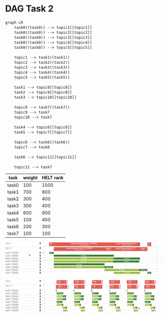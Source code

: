# DAG Task 2

```mermaid
graph LR
	task0((task0)) --> topic1[[topic1]]
	task0((task0)) --> topic2[[topic2]]
	task0((task0)) --> topic3[[topic3]]
	task0((task0)) --> topic4[[topic4]]
	task0((task0)) --> topic5[[topic5]]

	topic1 --> task1((task1))
	topic2 --> task2((task2))
	topic3 --> task3((task3))
	topic4 --> task4((task4))
	topic5 --> task5((task5))

	task1 --> topic8[[topic8]]
	task2 --> topic9[[topic9]]
	task3 --> topic10[[topic10]]
	
	topic8 --> task7((task7))
	topic9 --> task7
	topic10 --> task7

	task4 --> topic6[[topic6]]
	task5 --> topic7[[topic7]]

	topic6 --> task6((task6))
	topic7 --> task6

	task6 --> topic11[[topic11]]

	topic11 --> task7
```

| task | weight | HELT rank |
|-|-|-|
| task0 | 100 | 1000 |
| task1 | 700 |  800 |
| task2 | 300 |  400 |
| task3 | 300 |  400 |
| task4 | 600 |  900 |
| task5 | 100 |  400 |
| task6 | 200 |  300 |
| task7 | 100 |  100 |

![](image.png)

![](image-1.png)
